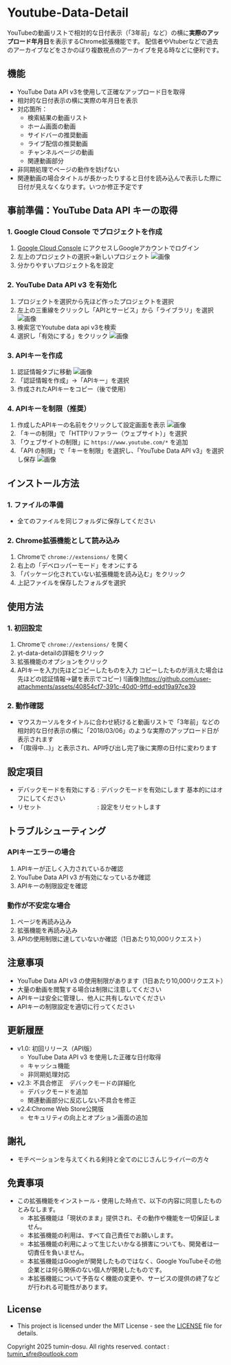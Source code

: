 #  Youtube-Data-Detail

YouTubeの動画リストで相対的な日付表示（「3年前」など）の横に**実際のアップロード年月日**を表示するChrome拡張機能です。
配信者やVtuberなどで過去のアーカイブなどをさかのぼり複数視点のアーカイブを見る時などに便利です。

## 機能

- YouTube Data API v3を使用して正確なアップロード日を取得
- 相対的な日付表示の横に実際の年月日を表示
- 対応箇所：
  - 検索結果の動画リスト
  - ホーム画面の動画
  - サイドバーの推奨動画
  - ライブ配信の推奨動画
  - チャンネルページの動画
  - 関連動画部分
- 非同期処理でページの動作を妨げない
- 関連動画の場合タイトルが長かったりすると日付を読み込んで表示した際に日付が見えなくなります。いつか修正予定です

## 事前準備：YouTube Data API キーの取得

### 1. Google Cloud Console でプロジェクトを作成

1. [Google Cloud Console](https://console.cloud.google.com/) にアクセスしGoogleアカウントでログイン
2. 左上のプロジェクトの選択→新しいプロジェクト
![画像](https://github.com/user-attachments/assets/8739d249-7246-4a0b-9920-683601ef73d6)
3. 分かりやすいプロジェクト名を設定

### 2. YouTube Data API v3 を有効化

1. プロジェクトを選択から先ほど作ったプロジェクトを選択
2. 左上の三重線をクリックし「APIとサービス」から「ライブラリ」を選択
![画像](https://github.com/user-attachments/assets/afd514f8-4f87-4514-b0c5-e0f80bf648c7)
3. 検索窓でYoutube data api v3を検索
4. 選択し「有効にする」をクリック
![画像](https://github.com/user-attachments/assets/d1022e58-7b85-4e80-8916-ab0c1412e2fc)


### 3. APIキーを作成

1. 認証情報タブに移動
![画像](https://github.com/user-attachments/assets/1697d359-ccbb-4e8a-a930-1258478e0e9d)
2. 「認証情報を作成」→「APIキー」を選択
3. 作成されたAPIキーをコピー（後で使用）

### 4. APIキーを制限（推奨）

1. 作成したAPIキーの名前をクリックして設定画面を表示
![画像](https://github.com/user-attachments/assets/d199aa88-4e7d-4267-be3e-397062857fce)
2. 「キーの制限」で「HTTPリファラー（ウェブサイト）」を選択
3. 「ウェブサイトの制限」に `https://www.youtube.com/*` を追加
4. 「API の制限」で「キーを制限」を選択し、「YouTube Data API v3」を選択し保存
![画像](https://github.com/user-attachments/assets/6be1472f-d8c3-47cc-908f-c4d817c065ae)

## インストール方法

### 1. ファイルの準備

- 全てのファイルを同じフォルダに保存してください

### 2. Chrome拡張機能として読み込み

1. Chromeで `chrome://extensions/` を開く
2. 右上の「デベロッパーモード」をオンにする
3. 「パッケージ化されていない拡張機能を読み込む」をクリック
4. 上記ファイルを保存したフォルダを選択

## 使用方法

### 1. 初回設定

1. Chromeで `chrome://extensions/` を開く
2. yt-data-detailの詳細をクリック
3. 拡張機能のオプションをクリック
4. APIキーを入力(先ほどコピーしたものを入力 コピーしたものが消えた場合は先ほどの認証情報→鍵を表示でコピー)
![画像]https://github.com/user-attachments/assets/40854cf7-391c-40d0-9ffd-edd19a97ce39

### 2. 動作確認

- マウスカーソルをタイトルに合わせ続けると動画リストで「3年前」などの相対的な日付表示の横に「2018/03/06」のような実際のアップロード日が表示されます
- 「(取得中...)」と表示され、API呼び出し完了後に実際の日付に変わります

## 設定項目
  
  - デバックモードを有効にする : デバックモードを有効にします 基本的にはオフにしてください
  - リセット　　　　　　　　　 : 設定をリセットします
  
## トラブルシューティング

### APIキーエラーの場合

1. APIキーが正しく入力されているか確認
2. YouTube Data API v3 が有効になっているか確認
3. APIキーの制限設定を確認

### 動作が不安定な場合

1. ページを再読み込み
2. 拡張機能を再読み込み
3. APIの使用制限に達していないか確認（1日あたり10,000リクエスト）

## 注意事項

- YouTube Data API v3 の使用制限があります（1日あたり10,000リクエスト）
- 大量の動画を閲覧する場合は制限に注意してください
- APIキーは安全に管理し、他人に共有しないでください
- APIキーの制限設定を適切に行ってください

## 更新履歴

- v1.0: 初回リリース（API版）
  - YouTube Data API v3 を使用した正確な日付取得
  - キャッシュ機能
  - 非同期処理対応
- v2.3: 不具合修正　デバックモードの詳細化
  - デバックモードを追加
  - 関連動画部分に反応しない不具合を修正
- v2.4:Chrome Web Store公開版
  - セキュリティの向上とオプション画面の追加

## 謝礼

- モチベーションを与えてくれる剣持と全てのにじさんじライバーの方々

## 免責事項

- この拡張機能をインストール・使用した時点で、以下の内容に同意したものとみなします。
  - 本拡張機能は「現状のまま」提供され、その動作や機能を一切保証しません。
  - 本拡張機能の利用は、すべて自己責任でお願いします。
  - 本拡張機能の利用によって生じたいかなる損害についても、開発者は一切責任を負いません。
  - 本拡張機能はGoogleが開発したものではなく、Google YouTubeその他企業とは何ら関係のない個人が開発したものです。
  - 本拡張機能について予告なく機能の変更や、サービスの提供の終了などが行われる可能性があります。

## License

  - This project is licensed under the MIT License - see the [LICENSE](LICENSE) file for details.

Copyright 2025 tumin-dosu. All rights reserved. contact : tumin_sfre@outlook.com